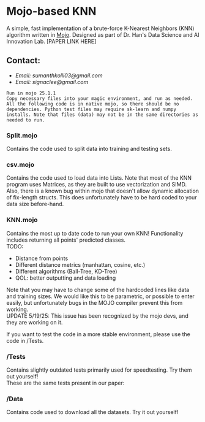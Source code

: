 # Mojo-based KNN

A simple, fast implementation of a brute-force K-Nearest Neighbors (KNN) algorithm written in [Mojo](https://www.modular.com/mojo). Designed as part of Dr. Han's Data Science and AI Innovation Lab. [PAPER LINK HERE]

## Contact:
* _Email: sumanthkolli03@gmail.com_
* _Email: signaclee@gmail.com_

`Run in mojo 25.1.1` <br>
`Copy necessary files into your magic environment, and run as needed. All the following code is in native mojo, so there should be no dependencies. Python test files may require sk-learn and numpy installs. Note that files (data) may not be in the same directories as needed to run.`

### Split.mojo
Contains the code used to split data into training and testing sets.

### csv.mojo
Contains the code used to load data into Lists. Note that most of the KNN program uses Matrices, as they are built to use vectorization and SIMD. Also, there is a known bug within mojo that doesn't allow dynamic allocation of fix-length structs. This does unfortunately have to be hard coded to your data size before-hand.

### KNN.mojo
Contains the most up to date code to run your own KNN! Functionality includes returning all points' predicted classes.  
TODO:
* Distance from points
* Different distance metrics (manhattan, cosine, etc.)
* Different algorithms (Ball-Tree, KD-Tree)
* QOL: better outputting and data loading

Note that you may have to change some of the hardcoded lines like data and training sizes. We would like this to be parametric, or possible to enter easily, but unfortunately bugs in the MOJO compiler prevent this from working.  
UPDATE 5/19/25: This issue has been recognized by the mojo devs, and they are working on it.

If you want to test the code in a more stable environment, please use the code in /Tests.

### /Tests
Contains slightly outdated tests primarily used for speedtesting. Try them out yourself!  
These are the same tests present in our paper: <insert link>

### /Data
Contains code used to download all the datasets. Try it out yourself!
